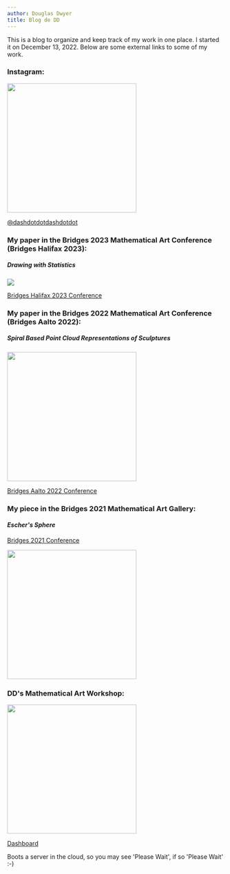 ```yaml
---
author: Douglas Dwyer
title: Blog de DD
---
```


This is a blog to organize and keep track of my work in one place. I started it on December 13, 2022. Below are some external links to some of my work.


### Instagram:

<img src="/./about_files/donut4.PNG" alt="" width="300px" height="300px"/>

[@dashdotdotdashdotdot](https://www.instagram.com/dashdotdotdashdotdot/)


### My paper in the Bridges 2023 Mathematical Art Conference (Bridges Halifax 2023):
##### _Drawing with Statistics_

![](/./about_files/Knights.jpg)

[Bridges Halifax 2023 Conference](https://archive.bridgesmathart.org/2023/bridges2023-157.html#gsc.tab=0)


### My paper in the Bridges 2022 Mathematical Art Conference (Bridges Aalto 2022):
##### _Spiral Based Point Cloud Representations of Sculptures_

<img src="/./about_files/venus_cyano.jpg" alt="" width="300px" height="300px"/>

[Bridges Aalto 2022 Conference](https://archive.bridgesmathart.org/2022/bridges2022-213.html)


### My piece in the Bridges 2021 Mathematical Art Gallery:
#### _Escher's Sphere_

[Bridges 2021 Conference](http://gallery.bridgesmathart.org/exhibitions/2021-bridges-conference/dashdotdotdashdotdot)


<img src="/./about_files/escher_sphere308.jpeg" alt="" width="300px" height="300px"/>


### DD's Mathematical Art Workshop:
<img src="/./about_files/perspective1.png" alt="" width="300px" height="300px"/>


[Dashboard](https://rart.shinyapps.io/DashdotdotDashdotdot/)

Boots a server in the cloud, so you may see 'Please Wait', if so 'Please Wait' :-)
